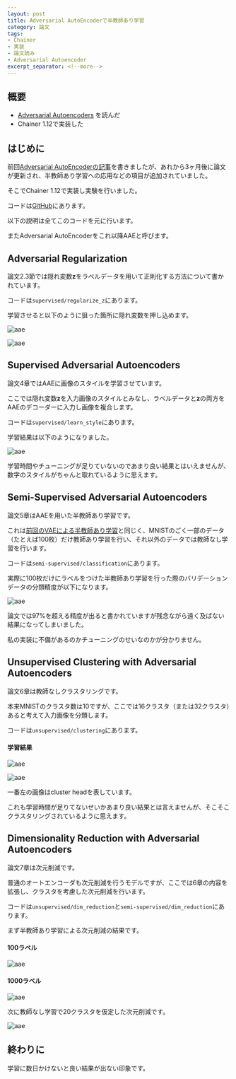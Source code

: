 ```yaml
---
layout: post
title: Adversarial AutoEncoderで半教師あり学習
category: 論文
tags:
- Chainer
- 実装
- 論文読み
- Adversarial Autoencoder
excerpt_separator: <!--more-->
---
```


## 概要

- [Adversarial Autoencoders](http://arxiv.org/abs/1511.05644) を読んだ
- Chainer 1.12で実装した

<!--more-->

## はじめに

前回[Adversarial AutoEncoderの記事](/2016/02/22/adversarial-autoencoder/)を書きましたが、あれから3ヶ月後に論文が更新され、半教師あり学習への応用などの項目が追加されていました。

そこでChainer 1.12で実装し実験を行いました。

コードは[GitHub](https://github.com/musyoku/adversarial-autoencoder)にあります。

以下の説明は全てこのコードを元に行います。

またAdversarial AutoEncoderをこれ以降AAEと呼びます。

## Adversarial Regularization

論文2.3節では隠れ変数$\boldsymbol z$をラベルデータを用いて正則化する方法について書かれています。

コードは`supervised/regularize_z`にあります。

学習させると以下のように狙った箇所に隠れ変数を押し込めます。

![aae](/images/post/2016-08-09/supervised/regularize_z/labeled_z_10_gaussian.png)

![aae](/images/post/2016-08-09/supervised/regularize_z/labeled_z_swiss_roll.png)

## Supervised Adversarial Autoencoders

論文4章ではAAEに画像のスタイルを学習させています。

ここでは隠れ変数$\boldsymbol z$を入力画像のスタイルとみなし、ラベルデータと$\boldsymbol z$の両方をAAEのデコーダーに入力し画像を複合します。

コードは`supervised/learn_style`にあります。

学習結果は以下のようになりました。

![aae](/images/post/2016-08-09/supervised/learn_style/analogy.png)

学習時間やチューニングが足りていないのであまり良い結果とはいえませんが、数字のスタイルがちゃんと取れているように思えます。

## Semi-Supervised Adversarial Autoencoders 

論文5章はAAEを用いた半教師あり学習です。

これは[前回のVAEによる半教師あり学習](/2016/07/02/semi-supervised-learning-with-deep-generative-models/)と同じく、MNISTのごく一部のデータ（たとえば100枚）だけ教師あり学習を行い、それ以外のデータでは教師なし学習を行います。

コードは`semi-supervised/classification`にあります。

実際に100枚だけにラベルをつけた半教師あり学習を行った際のバリデーションデータの分類精度が以下になります。

![aae](/images/post/2016-08-09/semi_supervised.png)

論文では97%を超える精度が出ると書かれていますが残念ながら遠く及ばない結果になってしまいました。

私の実装に不備があるのかチューニングのせいなのかが分かりません。

## Unsupervised Clustering with Adversarial Autoencoders

論文6章は教師なしクラスタリングです。

本来MNISTのクラスタ数は10ですが、ここでは16クラスタ（または32クラスタ）あると考えて入力画像を分類します。

コードは`unsupervised/clustering`にあります。

#### 学習結果

![aae](/images/post/2016-08-09/unsupervised/clustering/clusters_16.png)

![aae](/images/post/2016-08-09/unsupervised/clustering/clusters_32.png)

一番左の画像はcluster headを表しています。

これも学習時間が足りてないせいかあまり良い結果とは言えませんが、そこそこクラスタリングされているように思えます。

## Dimensionality Reduction with Adversarial Autoencoders

論文7章は次元削減です。

普通のオートエンコーダも次元削減を行うモデルですが、ここでは6章の内容を拡張し、クラスタを考慮した次元削減を行います。

コードは`unsupervised/dim_reduction`と`semi-supervised/dim_reduction`にあります。

まず半教師あり学習による次元削減の結果です。

#### 100ラベル

![aae](/images/post/2016-08-09/semi-supervised/dim_reduction/labeled_z_100.png)

#### 1000ラベル

![aae](/images/post/2016-08-09/semi-supervised/dim_reduction/labeled_z_1000.png)

次に教師なし学習で20クラスタを仮定した次元削減です。

![aae](/images/post/2016-08-09/unsupervised/dim_reduction/labeled_z.png)

## 終わりに

学習に数日かけないと良い結果が出ない印象です。